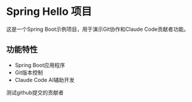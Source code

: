 # Spring Hello 项目

这是一个Spring Boot示例项目，用于演示Git协作和Claude Code贡献者功能。

## 功能特性
- Spring Boot应用程序
- Git版本控制
- Claude Code AI辅助开发

测试github提交的贡献者